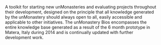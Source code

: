 A toolkit for starting new unMonasteries and evaluating projects throughout their development, designed on the principle that all knowledge generated by the unMonastery should always open to all, easily accessible and applicable to other initiatives. The unMonastery Bios encompasses the entire knowledge base generated as a result of the 6 month prototype in Matera, Italy during 2014 and is continually updated with further development work.